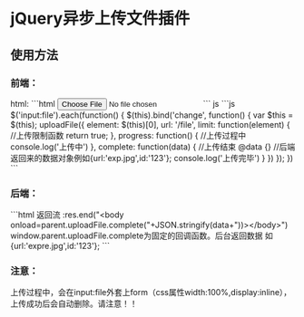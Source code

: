 <h1>jQuery异步上传文件插件</h1>
<h2>使用方法</h2>
<h3>前端：</h3>
html:
```html
<input type="file" name='file' id='file1'>
```
js
```js
	$('input:file').each(function() {
		$(this).bind('change', function() {
			var $this = $(this);
			uploadFile({
				element: $(this)[0],
				url: '/file',
				limit: function(element) { //上传限制函数
					return true;
				},
				progress: function() { //上传过程中
					console.log('上传中')
				},
				complete: function(data) { //上传结束 @data {} 		//后端返回来的数据对象例如{url:'exp.jpg',id:'123'};
					console.log('上传完毕')
				}
			})
		});
	})
```
<h3>后端：</h3>
```html
返回流 :res.end("&lt;body onload=parent.uploadFile.complete("+JSON.stringify(data+"))&gt;&lt;/body&gt;")
window.parent.uploadFile.complete为固定的回调函数。后台返回数据 如{url:'expre.jpg',id:'123'};
```
<h3>注意：</h3>
上传过程中，会在input:file外套上form（css属性width:100%,display:inline），上传成功后会自动删除。请注意！！

